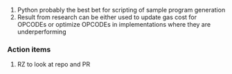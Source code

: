 1. Python probably the best bet for scripting of sample program generation
1. Result from research can be either used to update gas cost for OPCODEs or optimize OPCODEs in implementations where they are underperforming

### Action items

1. RZ to look at repo and PR
